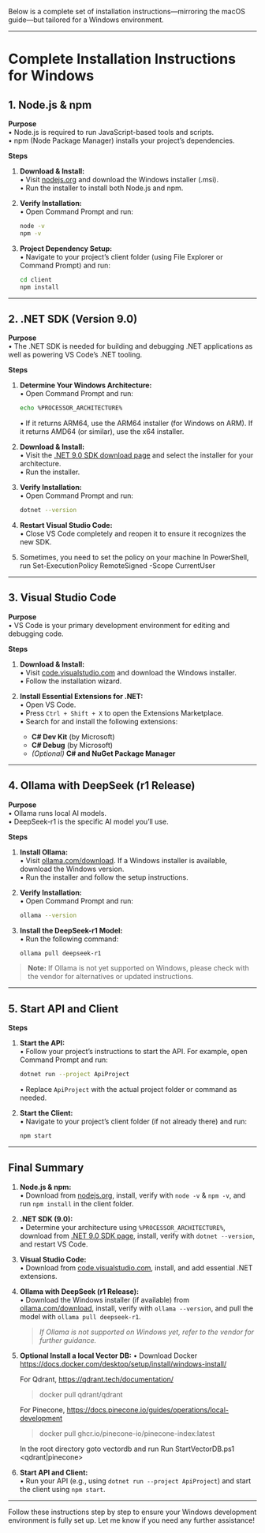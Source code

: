 Below is a complete set of installation instructions—mirroring the macOS guide—but tailored for a Windows environment.

---

# Complete Installation Instructions for Windows

## 1. Node.js & npm

**Purpose**  
•	Node.js is required to run JavaScript-based tools and scripts.  
•	npm (Node Package Manager) installs your project’s dependencies.

**Steps**

1. **Download & Install:**  
   •	Visit [nodejs.org](https://nodejs.org) and download the Windows installer (.msi).  
   •	Run the installer to install both Node.js and npm.

2. **Verify Installation:**  
   •	Open Command Prompt and run:  
   ```bash
   node -v
   npm -v
   ```

3. **Project Dependency Setup:**  
   •	Navigate to your project’s client folder (using File Explorer or Command Prompt) and run:
   ```bash
   cd client
   npm install
   ```

---

## 2. .NET SDK (Version 9.0)

**Purpose**  
•	The .NET SDK is needed for building and debugging .NET applications as well as powering VS Code’s .NET tooling.

**Steps**

1. **Determine Your Windows Architecture:**  
   •	Open Command Prompt and run:
   ```bash
   echo %PROCESSOR_ARCHITECTURE%
   ```  
   •	If it returns ARM64, use the ARM64 installer (for Windows on ARM). If it returns AMD64 (or similar), use the x64 installer.

2. **Download & Install:**  
   •	Visit the [.NET 9.0 SDK download page](https://dotnet.microsoft.com/en-us/download/dotnet/9.0) and select the installer for your architecture.  
   •	Run the installer.

3. **Verify Installation:**  
   •	Open Command Prompt and run:
   ```bash
   dotnet --version
   ```

4. **Restart Visual Studio Code:**  
   •	Close VS Code completely and reopen it to ensure it recognizes the new SDK.

5. Sometimes, you need to set the policy on your machine
   In PowerShell, run 
   Set-ExecutionPolicy RemoteSigned -Scope CurrentUser
---

## 3. Visual Studio Code

**Purpose**  
•	VS Code is your primary development environment for editing and debugging code.

**Steps**

1. **Download & Install:**  
   •	Visit [code.visualstudio.com](https://code.visualstudio.com) and download the Windows installer.  
   •	Follow the installation wizard.

2. **Install Essential Extensions for .NET:**  
   •	Open VS Code.  
   •	Press `Ctrl + Shift + X` to open the Extensions Marketplace.  
   •	Search for and install the following extensions:  
     - **C# Dev Kit** (by Microsoft)  
     - **C# Debug** (by Microsoft)  
     - *(Optional)* **C# and NuGet Package Manager**

---

## 4. Ollama with DeepSeek (r1 Release)

**Purpose**  
•	Ollama runs local AI models.  
•	DeepSeek-r1 is the specific AI model you’ll use.

**Steps**

1. **Install Ollama:**  
   •	Visit [ollama.com/download](https://ollama.com/download). If a Windows installer is available, download the Windows version.  
   •	Run the installer and follow the setup instructions.

2. **Verify Installation:**  
   •	Open Command Prompt and run:
   ```bash
   ollama --version
   ```

3. **Install the DeepSeek-r1 Model:**  
   •	Run the following command:
   ```bash
   ollama pull deepseek-r1
   ```

> **Note:** If Ollama is not yet supported on Windows, please check with the vendor for alternatives or updated instructions.

---

## 5. Start API and Client

**Steps**

1. **Start the API:**  
   •	Follow your project’s instructions to start the API. For example, open Command Prompt and run:
   ```bash
   dotnet run --project ApiProject
   ```  
   •	Replace `ApiProject` with the actual project folder or command as needed.

2. **Start the Client:**  
   •	Navigate to your project’s client folder (if not already there) and run:
   ```bash
   npm start
   ```

---

## Final Summary

1. **Node.js & npm:**  
   •	Download from [nodejs.org](https://nodejs.org), install, verify with `node -v` & `npm -v`, and run `npm install` in the client folder.

2. **.NET SDK (9.0):**  
   •	Determine your architecture using `%PROCESSOR_ARCHITECTURE%`, download from [.NET 9.0 SDK page](https://dotnet.microsoft.com/en-us/download/dotnet/9.0), install, verify with `dotnet --version`, and restart VS Code.

3. **Visual Studio Code:**  
   •	Download from [code.visualstudio.com](https://code.visualstudio.com), install, and add essential .NET extensions.

4. **Ollama with DeepSeek (r1 Release):**  
   •	Download the Windows installer (if available) from [ollama.com/download](https://ollama.com/download), install, verify with `ollama --version`, and pull the model with `ollama pull deepseek-r1`.  
   > *If Ollama is not supported on Windows yet, refer to the vendor for further guidance.*
 
5. **Optional Install a local Vector DB:**
   • Download Docker
     https://docs.docker.com/desktop/setup/install/windows-install/

     For Qdrant, https://qdrant.tech/documentation/
     > docker pull qdrant/qdrant

     For Pinecone, https://docs.pinecone.io/guides/operations/local-development
     > docker pull ghcr.io/pinecone-io/pinecone-index:latest

     In the root directory goto vectordb and run
     Run StartVectorDB.ps1 <qdrant|pinecone>

6. **Start API and Client:**  
   •	Run your API (e.g., using `dotnet run --project ApiProject`) and start the client using `npm start`.


---

Follow these instructions step by step to ensure your Windows development environment is fully set up. Let me know if you need any further assistance!